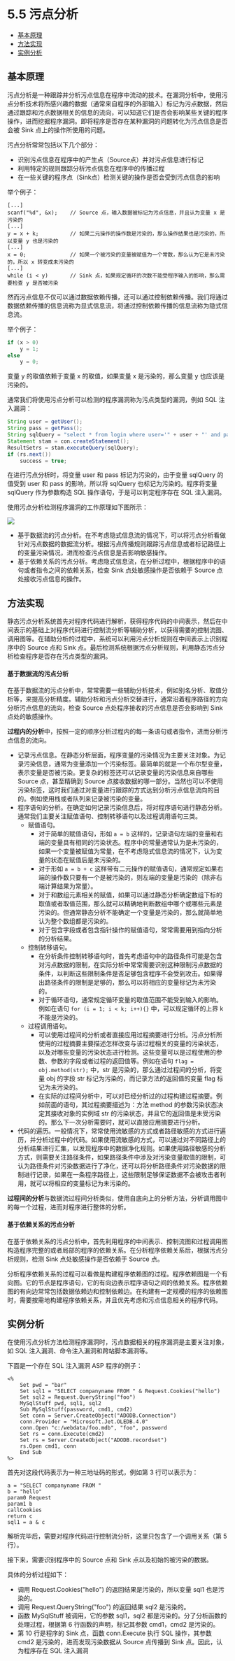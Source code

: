 # 5.5 污点分析

- [基本原理](#基本原理)
- [方法实现](#方法实现)
- [实例分析](#实例分析)


## 基本原理
污点分析是一种跟踪并分析污点信息在程序中流动的技术。在漏洞分析中，使用污点分析技术将所感兴趣的数据（通常来自程序的外部输入）标记为污点数据，然后通过跟踪和污点数据相关的信息的流向，可以知道它们是否会影响某些关键的程序操作，进而挖掘程序漏洞。即将程序是否存在某种漏洞的问题转化为污点信息是否会被 Sink 点上的操作所使用的问题。

污点分析常常包括以下几个部分：
- 识别污点信息在程序中的产生点（Source点）并对污点信息进行标记
- 利用特定的规则跟踪分析污点信息在程序中的传播过程
- 在一些关键的程序点（Sink点）检测关键的操作是否会受到污点信息的影响

举个例子：
```
[...]
scanf("%d", &x);    // Source 点，输入数据被标记为污点信息，并且认为变量 x 是污染的
[...]
y = x + k;          // 如果二元操作的操作数是污染的，那么操作结果也是污染的，所以变量 y 也是污染的
[...]
x = 0;              // 如果一个被污染的变量被赋值为一个常数，那么认为它是未污染的，所以 x 转变成未污染的
[...]
while (i < y)       // Sink 点，如果规定循环的次数不能受程序输入的影响，那么需要检查 y 是否被污染
```

然而污点信息不仅可以通过数据依赖传播，还可以通过控制依赖传播。我们将通过数据依赖传播的信息流称为显式信息流，将通过控制依赖传播的信息流称为隐式信息流。

举个例子：
```c
if (x > 0)
    y = 1;
else
    y = 0;
```
变量 y 的取值依赖于变量 x 的取值，如果变量 x 是污染的，那么变量 y 也应该是污染的。

通常我们将使用污点分析可以检测的程序漏洞称为污点类型的漏洞，例如 SQL 注入漏洞：
```java
String user = getUser();
String pass = getPass();
String sqlQuery = "select * from login where user='" + user + "' and pass='" + pass + "'";
Statement stam = con.createStatement();
ResultSetrs = stam.executeQuery(sqlQuery);
if (rs.next())
    success = true;
```
在进行污点分析时，将变量 user 和 pass 标记为污染的，由于变量 sqlQuery 的值受到 user 和 pass 的影响，所以将 sqlQuery 也标记为污染的。程序将变量 sqlQuery 作为参数构造 SQL 操作语句，于是可以判定程序存在 SQL 注入漏洞。

使用污点分析检测程序漏洞的工作原理如下图所示：

![](../pic/5.5_overview.png)

- 基于数据流的污点分析。在不考虑隐式信息流的情况下，可以将污点分析看做针对污点数据的数据流分析。根据污点传播规则跟踪污点信息或者标记路径上的变量污染情况，进而检查污点信息是否影响敏感操作。
- 基于依赖关系的污点分析。考虑隐式信息流，在分析过程中，根据程序中的语句或者指令之间的依赖关系，检查 Sink 点处敏感操作是否依赖于 Source 点处接收污点信息的操作。


## 方法实现
静态污点分析系统首先对程序代码进行解析，获得程序代码的中间表示，然后在中间表示的基础上对程序代码进行控制流分析等辅助分析，以获得需要的控制流图、调用图等。在辅助分析的过程中，系统可以利用污点分析规则在中间表示上识别程序中的 Source 点和 Sink 点。最后检测系统根据污点分析规则，利用静态污点分析检查程序是否存在污点类型的漏洞。

#### 基于数据流的污点分析
在基于数据流的污点分析中，常常需要一些辅助分析技术，例如别名分析、取值分析等，来提高分析精度。辅助分析和污点分析交替进行，通常沿着程序路径的方向分析污点信息的流向，检查 Source 点处程序接收的污点信息是否会影响到 Sink 点处的敏感操作。

**过程内的分析**中，按照一定的顺序分析过程内的每一条语句或者指令，进而分析污点信息的流向。
- 记录污点信息。在静态分析层面，程序变量的污染情况为主要关注对象。为记录污染信息，通常为变量添加一个污染标签。最简单的就是一个布尔型变量，表示变量是否被污染。更复杂的标签还可以记录变量的污染信息来自哪些 Source 点，甚至精确到 Source 点接收数据的哪一部分。当然也可以不使用污染标签，这时我们通过对变量进行跟踪的方式达到分析污点信息流向的目的。例如使用栈或者队列来记录被污染的变量。
- 程序语句的分析。在确定如何记录污染信息后，将对程序语句进行静态分析。通常我们主要关注赋值语句、控制转移语句以及过程调用语句三类。
  - 赋值语句。
    - 对于简单的赋值语句，形如 `a = b` 这样的，记录语句左端的变量和右端的变量具有相同的污染状态。程序中的常量通常认为是未污染的，如果一个变量被赋值为常量，在不考虑隐式信息流的情况下，认为变量的状态在赋值后是未污染的。
    - 对于形如 `a = b + c` 这样带有二元操作的赋值语句，通常规定如果右端的操作数只要有一个是被污染的，则左端的变量是污染的（除非右端计算结果为常量）。
    - 对于和数组元素相关的赋值，如果可以通过静态分析确定数组下标的取值或者取值范围，那么就可以精确地判断数组中哪个或哪些元素是污染的。但通常静态分析不能确定一个变量是污染的，那么就简单地认为整个数组都是污染的。
    - 对于包含字段或者包含指针操作的赋值语句，常常需要用到指向分析的分析结果。
  - 控制转移语句。
    - 在分析条件控制转移语句时，首先考虑语句中的路径条件可能是包含对污点数据的限制，在实际分析中常常需要识别这种限制污点数据的条件，以判断这些限制条件是否足够包含程序不会受到攻击。如果得出路径条件的限制是足够的，那么可以将相应的变量标记为未污染的。
    - 对于循环语句，通常规定循环变量的取值范围不能受到输入的影响。例如在语句 `for (i = 1; i < k; i++){}` 中，可以规定循环的上界 k 不能是污染的。
  - 过程调用语句。
    - 可以使用过程间的分析或者直接应用过程摘要进行分析。污点分析所使用的过程摘要主要描述怎样改变与该过程相关的变量的污染状态，以及对哪些变量的污染状态进行检测。这些变量可以是过程使用的参数、参数的字段或者过程的返回值等。例如在语句 `flag = obj.method(str);` 中，str 是污染的，那么通过过程间的分析，将变量 obj 的字段 str 标记为污染的，而记录方法的返回值的变量 flag 标记为未污染的。
    - 在实际的过程间分析中，可以对已经分析过的过程构建过程摘要。例如前面的语句，其过程摘要描述为：方法 method 的参数污染状态决定其接收对象的实例域 str 的污染状态，并且它的返回值是未受污染的。那么下一次分析需要时，就可以直接应用摘要进行分析。
- 代码的遍历。一般情况下，常常使用流敏感的方式或者路径敏感的方式进行遍历，并分析过程中的代码。如果使用流敏感的方式，可以通过对不同路径上的分析结果进行汇集，以发现程序中的数据净化规则。如果使用路径敏感的分析方式，则需要关注路径条件，如果路径条件中涉及对污染变量取值的限制，可认为路径条件对污染数据进行了净化，还可以将分析路径条件对污染数据的限制进行记录，如果在一条程序路径上，这些限制足够保证数据不会被攻击者利用，就可以将相应的变量标记为未污染的。

**过程间的分析**与数据流过程间分析类似，使用自底向上的分析方法，分析调用图中的每一个过程，进而对程序进行整体的分析。

#### 基于依赖关系的污点分析
在基于依赖关系的污点分析中，首先利用程序的中间表示、控制流图和过程调用图构造程序完整的或者局部的程序的依赖关系。在分析程序依赖关系后，根据污点分析规则，检测 Sink 点处敏感操作是否依赖于 Source 点。

分析程序依赖关系的过程可以看做是构建程序依赖图的过程。程序依赖图是一个有向图。它的节点是程序语句，它的有向边表示程序语句之间的依赖关系。程序依赖图的有向边常常包括数据依赖边和控制依赖边。在构建有一定规模的程序的依赖图时，需要按需地构建程序依赖关系，并且优先考虑和污点信息相关的程序代码。


## 实例分析
在使用污点分析方法检测程序漏洞时，污点数据相关的程序漏洞是主要关注对象，如 SQL 注入漏洞、命令注入漏洞和跨站脚本漏洞等。

下面是一个存在 SQL 注入漏洞 ASP 程序的例子：
```
<%
    Set pwd = "bar"
    Set sql1 = "SELECT companyname FROM " & Request.Cookies("hello")
    Set sql2 = Request.QueryString("foo")
    MySqlStuff pwd, sql1, sql2
    Sub MySqlStuff(password, cmd1, cmd2)
    Set conn = Server.CreateObject("ADODB.Connection")
    conn.Provider = "Microsoft.Jet.OLEDB.4.0"
    conn.Open "c:/webdata/foo.mdb", "foo", password
    Set rs = conn.Execute(cmd2)
    Set rs = Server.CreateObject("ADODB.recordset")
    rs.Open cmd1, conn
    End Sub
%>
```

首先对这段代码表示为一种三地址码的形式，例如第 3 行可以表示为：
```
a = "SELECT companyname FROM "
b = "hello"
param0 Request
param1 b
callCookies
return c
sql1 = a & c
```

解析完毕后，需要对程序代码进行控制流分析，这里只包含了一个调用关系（第 5 行）。

接下来，需要识别程序中的 Source 点和 Sink 点以及初始的被污染的数据。

具体的分析过程如下：
- 调用 Request.Cookies("hello") 的返回结果是污染的，所以变量 sql1 也是污染的。
- 调用 Request.QueryString("foo") 的返回结果 sql2 是污染的。
- 函数 MySqlStuff 被调用，它的参数 sql1，sql2 都是污染的。分了分析函数的处理过程，根据第 6 行函数的声明，标记其参数 cmd1，cmd2 是污染的。
- 第 10 行是程序的 Sink 点，函数 conn.Execute 执行 SQL 操作，其参数 cmd2 是污染的，进而发现污染数据从 Source 点传播到 Sink 点。因此，认为程序存在 SQL 注入漏洞
